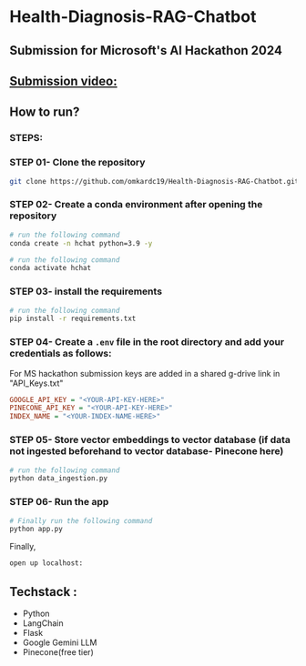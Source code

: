 # Health-Diagnosis-RAG-Chatbot
## Submission for Microsoft's AI Hackathon 2024
##  [Submission video:](https://www.youtube.com/watch?v=example)

## How to run?
### STEPS:

### STEP 01- Clone the repository

```bash
git clone https://github.com/omkardc19/Health-Diagnosis-RAG-Chatbot.git
```

### STEP 02- Create a conda environment after opening the repository

```bash
# run the following command
conda create -n hchat python=3.9 -y
```

```bash
# run the following command
conda activate hchat
```

### STEP 03- install the requirements
```bash
# run the following command
pip install -r requirements.txt
```


### STEP 04- Create a `.env` file in the root directory and add your credentials as follows:
For MS hackathon submission keys are added in a shared g-drive link in "API_Keys.txt"

```ini
GOOGLE_API_KEY = "<YOUR-API-KEY-HERE>" 
PINECONE_API_KEY = "<YOUR-API-KEY-HERE>"
INDEX_NAME = "<YOUR-INDEX-NAME-HERE>"
```
### STEP 05- Store vector embeddings to vector database (if data not ingested beforehand to vector database- Pinecone here)
```bash
# run the following command
python data_ingestion.py
```
### STEP 06- Run the app
```bash
# Finally run the following command
python app.py
```
Finally,
```bash
open up localhost:
```

## Techstack :

- Python
- LangChain
- Flask
- Google Gemini LLM
- Pinecone(free tier)
